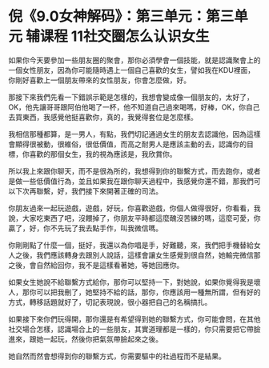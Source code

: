 # 倪《9.0女神解码》：第三单元：第三单元 辅课程 11社交圈怎么认识女生

如果你今天要參加一些朋友圈的聚會，那你必須學會一個技能，就是認識聚會上的一個女性朋友，因為你可能隨時遇上一個自己喜歡的女生，譬如我在KDU裡面，你剛好喜歡上一個朋友帶來的女性朋友，你會怎麼做，好。

那接下來我們先看一下錯誤示範是怎樣的，我想會變成像一個朋友的，太好了，OK，他先讓哥哥跟阿伯他喝了一杯，他不知道自己過來喝嗎，好棒，OK，你自己去買東西，我感覺他挺喜歡你，真的，我覺得套位是怎麼樣。

我相信那種都算，是一男人，有點，我們切記通過女生的朋友去認識他，因為這樣會顯得很被動，很維俗，很低價值，而高之耐男人是應該主動的去，認識你的目標，你喜歡的那個女生，我的視為應該是，我欣賞你。

所以我上來跟你聊天，而不是很為所的，我想得到你的聯繫方式，而去跑你，或者是做一些低價值行為，並且如果我在跟你聊天過程中，我感覺你還不錯，那我們可以下次再聯繫，好，我們接下來開著正確的司法。

你朋友過來一起玩遊戲，遊戲，好玩，你喜歡遊戲，你個人做得很好，你看看，我說，大家吃東西了吧，沒餵掉了，你朋友平時都這麼醜沒苦練的嗎，這麼可愛，你贏了，好，你不先玩了我去點手作，叫我微信嗎。

你剛剛點了什麼一個，挺好，我還以為你唱是手，好難聽，來，我們把手機替給女人之後，我們應該轉身去跟別人說話，這樣會讓女生感覺到很自然，她輸完微信那之後，會自然給回你，我不是這樣看著她，等她回應你。

如果女生她說不給聯繫方式給你，那你可以堅持一下，對她說，如果你覺得我是壞人，那你可以把我刪了，她堅持不給的話，那你，你應該用一種無所謂，但有好的方式，轉移話題就好了，切記表現說，很小器把自己的名稱搞扎。

如果接下來你們玩得開，那你還是有希望得到她的聯繫方式，你可能會問，在其他社交場合怎樣，認識場合上的一些朋友，其實道理都是一樣的，你只需要把它帶臉進來，跟她一起玩，然後你把氣氛帶臉起來之後。

她自然而然會想得到你的聯繫方式，你需要驅中的社過程而不是結果。